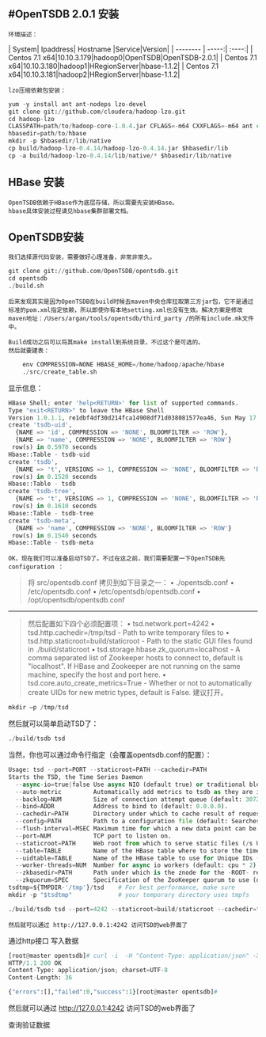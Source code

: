 ﻿#OpenTSDB 2.0.1 安装
----

    环境描述：
| System| Ipaddress|  Hostname  |Service|Version|
| --------   | -----:| :----:|
| Centos 7.1 x64|10.10.3.179|hadoop0|OpenTSDB|OpenTSDB-2.0.1|
| Centos 7.1 x64|10.10.3.180|hadoop1|HRegionServer|hbase-1.1.2|
| Centos 7.1 x64|10.10.3.181|hadoop2|HRegionServer|hbase-1.1.2|

    lzo压缩依赖包安装：
    
```python
yum -y install ant ant-nodeps lzo-devel
git clone git://github.com/cloudera/hadoop-lzo.git 
cd hadoop-lzo 
CLASSPATH=path/to/hadoop-core-1.0.4.jar CFLAGS=-m64 CXXFLAGS=-m64 ant compile-native tar 
hbasedir=path/to/hbase 
mkdir -p $hbasedir/lib/native 
cp build/hadoop-lzo-0.4.14/hadoop-lzo-0.4.14.jar $hbasedir/lib
cp -a build/hadoop-lzo-0.4.14/lib/native/* $hbasedir/lib/native
```

## HBase 安装
    OpenTSDB依赖于HBase作为底层存储，所以需要先安装HBase。
    hbase具体安装过程请见hbase集群部署文档。

## OpenTSDB安装
    我们选择源代码安装，需要做好心理准备，非常非常久。
```python
git clone git://github.com/OpenTSDB/opentsdb.git
cd opentsdb
./build.sh
```
    后来发现其实是因为OpenTSDB在build时候去maven中央仓库拉取第三方jar包，它不是通过标准的pom.xml指定依赖，所以即使你有本地setting.xml也没有生效。解决方案是修改maven地址：/Users/argan/tools/opentsdb/third_party /的所有include.mk文件中。
    
    Build成功之后可以将其make install到系统目录，不过这个是可选的。
    然后就要建表： 
```python
    env COMPRESSION=NONE HBASE_HOME=/home/hadoop/apache/hbase     
    ./src/create_table.sh
```
显示信息：
```python
HBase Shell; enter 'help<RETURN>' for list of supported commands.
Type "exit<RETURN>" to leave the HBase Shell
Version 1.0.1.1, re1dbf4df30d214fca14908df71d038081577ea46, Sun May 17 12:34:26 PDT 2015
create 'tsdb-uid',
  {NAME => 'id', COMPRESSION => 'NONE', BLOOMFILTER => 'ROW'},
  {NAME => 'name', COMPRESSION => 'NONE', BLOOMFILTER => 'ROW'}
 row(s) in 0.5970 seconds
Hbase::Table - tsdb-uid
create 'tsdb',
  {NAME => 't', VERSIONS => 1, COMPRESSION => 'NONE', BLOOMFILTER => 'ROW'}
 row(s) in 0.1520 seconds
Hbase::Table - tsdb
create 'tsdb-tree',
  {NAME => 't', VERSIONS => 1, COMPRESSION => 'NONE', BLOOMFILTER => 'ROW'}
 row(s) in 0.1610 seconds
Hbase::Table - tsdb-tree
create 'tsdb-meta',
  {NAME => 'name', COMPRESSION => 'NONE', BLOOMFILTER => 'ROW'}
 row(s) in 0.1540 seconds
Hbase::Table - tsdb-meta
```

    OK，现在我们可以准备启动TSD了。不过在这之前，我们需要配置一下OpenTSDB先 configuration ：

> 将 src/opentsdb.conf 拷贝到如下目录之一： 
•	./opentsdb.conf 
•	/etc/opentsdb.conf 
•	/etc/opentsdb/opentsdb.conf 
•	/opt/opentsdb/opentsdb.conf 


---
>然后配置如下四个必须配置项： 
•	tsd.network.port=4242 
•	tsd.http.cachedir=/tmp/tsd - Path to write temporary files to 
•	tsd.http.staticroot=build/staticroot - Path to the static GUI files found in ./build/staticroot 
•	tsd.storage.hbase.zk_quorum=localhost - A comma separated list of Zookeeper hosts to connect to, default is "localhost". If HBase and Zookeeper are not running on the same machine, specify the host and port here. 
•	tsd.core.auto_create_metrics=True - Whether or not to automatically create UIDs for new metric types, default is False. 建议打开。 

```python
mkdir –p /tmp/tsd 
```

然后就可以简单启动TSD了： 
```python
./build/tsdb tsd
```
当然，你也可以通过命令行指定（会覆盖opentsdb.conf的配置）：
```python
Usage: tsd --port=PORT --staticroot=PATH --cachedir=PATH
Starts the TSD, the Time Series Daemon
  --async-io=true|false Use async NIO (default true) or traditional blocking io
  --auto-metric         Automatically add metrics to tsdb as they are inserted.  Warning: this may cause unexpected metrics to be tracked
  --backlog=NUM         Size of connection attempt queue (default: 3072 or kernel somaxconn.
  --bind=ADDR           Address to bind to (default: 0.0.0.0).
  --cachedir=PATH       Directory under which to cache result of requests.
  --config=PATH         Path to a configuration file (default: Searches for file see docs).
  --flush-interval=MSEC Maximum time for which a new data point can be buffered (default: 1000).
  --port=NUM            TCP port to listen on.
  --staticroot=PATH     Web root from which to serve static files (/s URLs).
  --table=TABLE         Name of the HBase table where to store the time series (default: tsdb).
  --uidtable=TABLE      Name of the HBase table to use for Unique IDs (default: tsdb-uid).
  --worker-threads=NUM  Number for async io workers (default: cpu * 2).
  --zkbasedir=PATH      Path under which is the znode for the -ROOT- region (default: /hbase).
  --zkquorum=SPEC       Specification of the ZooKeeper quorum to use (default: localhost).
tsdtmp=${TMPDIR-'/tmp'}/tsd    # For best performance, make sure
mkdir -p "$tsdtmp"             # your temporary directory uses tmpfs

./build/tsdb tsd --port=4242 --staticroot=build/staticroot --cachedir="$tsdtmp" --zkquorum=myhost:2181
```

    然后就可以通过 http://127.0.0.1:4242 访问TSD的web界面了

通过http接口 写入数据
```python
[root@master opentsdb]# curl -i  -H "Content-Type: application/json" -X POST -d '{"metric": "sys.cpu.nice", "timestamp": 1433989867597,"value": 18, "tags": { "host": "web01"}}' http://10.10.3.179:4242/api/put/?details               
HTTP/1.1 200 OK
Content-Type: application/json; charset=UTF-8
Content-Length: 36

{"errors":[],"failed":0,"success":1}[root@master opentsdb]#
```















然后就可以通过 http://127.0.0.1:4242 访问TSD的web界面了
 

查询验证数据

 



